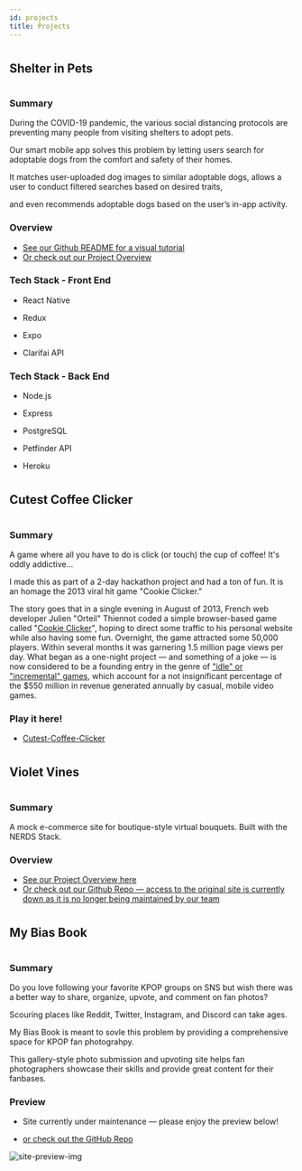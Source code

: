 ```yaml
---
id: projects
title: Projects
---
```


<h1></h1>

## Shelter in Pets

<h1></h1>

### Summary

During the COVID-19 pandemic, the various social distancing protocols are preventing many people from visiting shelters to adopt pets.

Our smart mobile app solves this problem by letting users search for adoptable dogs from the comfort and safety of their homes.

It matches user-uploaded dog images to similar adoptable dogs, allows a user to conduct filtered searches based on desired traits,

and even recommends adoptable dogs based on the user’s in-app activity.

### Overview

- <a href="https://github.com/sense-5/shelter-in-pets#readme">See our Github README for a visual tutorial</a>
- <a href="https://kateres2021.s3.amazonaws.com/Shelter-In-Pets-Overview.pdf">Or check out our Project Overview</a>

### Tech Stack - Front End

- React Native

- Redux

- Expo

- Clarifai API

### Tech Stack - Back End

- Node.js

- Express

- PostgreSQL

- Petfinder API

- Heroku

<h1></h1>

## Cutest Coffee Clicker

<h1></h1>

### Summary

A game where all you have to do is click (or touch) the cup of coffee! It's oddly addictive...

I made this as part of a 2-day hackathon project and had a ton of fun. It is an homage the 2013 viral hit game "Cookie Clicker."

The story goes that in a single evening in August of 2013, French web developer Julien "Orteil" Thiennot coded a simple browser-based game called "[Cookie Clicker](https://orteil.dashnet.org/cookieclicker/)", hoping to direct some traffic to his personal website while also having some fun. Overnight, the game attracted some 50,000 players. Within several months it was garnering 1.5 million page views per day. What began as a one-night project — and something of a joke — is now considered to be a founding entry in the genre of ["idle" or "incremental" games](https://en.wikipedia.org/wiki/Incremental_game), which account for a not insignificant percentage of the \$550 million in revenue generated annually by casual, mobile video games.

### Play it here!

- [Cutest-Coffee-Clicker](https://0lxgcxllm9.execute-api.us-east-1.amazonaws.com/CoffeeClicker)

<h1></h1>

## Violet Vines

<h1></h1>

### Summary

A mock e-commerce site for boutique-style virtual bouquets. Built with the NERDS Stack.

### Overview

- <a href="https://kateres2021.s3.amazonaws.com/Violet-Vines-Overview.pdf">See our Project Overview here</a>
- <a href="https://github.com/2001-800080/graceshopperrepo#readme">Or check out our Github Repo — access to the original site is currently down as it is no longer being maintained by our team</a>

<h1></h1>

## My Bias Book

<h1></h1>

### Summary

Do you love following your favorite KPOP groups on SNS but wish there was a better way to share, organize, upvote, and comment on fan photos?

Scouring places like Reddit, Twitter, Instagram, and Discord can take ages.

My Bias Book is meant to sovle this problem by providing a comprehensive space for KPOP fan photograhpy.

This gallery-style photo submission and upvoting site helps fan photographers showcase their skills and provide great content for their fanbases.

### Preview

- Site currently under maintenance — please enjoy the preview below!

- <a href="https://github.com/mybiasbook/mbb#readme">or check out the GitHub Repo</a>

![site-preview-img](https://user-images.githubusercontent.com/58742933/112384428-69b2d500-8cbc-11eb-93e0-ef91f53dff92.jpg)

<h1></h1>
